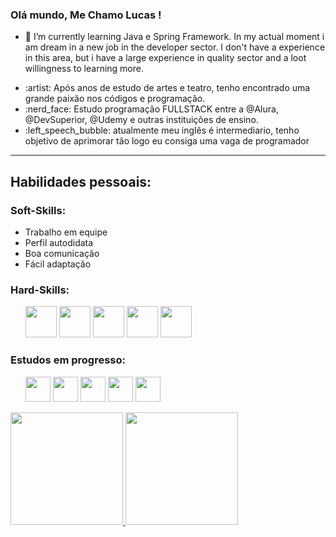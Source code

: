 ### Olá mundo, Me Chamo Lucas ! 

<!--
**LucasRuizMartins/LucasRuizMartins**  

 -->

- 🌱 I’m currently learning Java e Spring Framework. In my actual moment i am dream in a new job in the developer sector. 
I don't have a experience in this area, but i have a large experience in quality sector and a loot willingness to learning more. 



<ul>
<li>:artist: Após anos de estudo de artes e teatro, tenho encontrado uma grande paixão nos códigos e programação.</li>
<li>:nerd_face: Estudo programação FULLSTACK entre a @Alura, @DevSuperior, @Udemy e outras instituições de ensino.</li>
<li>:left_speech_bubble: atualmente meu inglês é intermediario, tenho objetivo de aprimorar tão logo eu consiga uma vaga de programador </li>
</ul>


<hr>

<h2>Habilidades pessoais: </h2>
<h3> Soft-Skills: </h3>

<ul>
<li> Trabalho em equipe </li>
<li> Perfil autodidata </li>
<li> Boa comunicação</li>
<li> Fácil adaptação</li>
</ul>

<h3> Hard-Skills: </h3>
<ul>
<img src="https://cdn.jsdelivr.net/gh/devicons/devicon/icons/java/java-original.svg" width="50" height="50"/>  
<img src="https://cdn.jsdelivr.net/gh/devicons/devicon/icons/html5/html5-original.svg"  width="50" height="50"/>  
<img src="https://cdn.jsdelivr.net/gh/devicons/devicon/icons/css3/css3-original.svg"  width="50" height="50"/>  
<img src="https://cdn.jsdelivr.net/gh/devicons/devicon/icons/postgresql/postgresql-original.svg"  width="50" height="50"/>  
<img src="https://cdn.jsdelivr.net/gh/devicons/devicon/icons/bootstrap/bootstrap-original.svg"   width="50" height="50"/>  
 </ul>         


<h3>Estudos em progresso: </h4>

<ul>
<img src="https://cdn.jsdelivr.net/gh/devicons/devicon/icons/javascript/javascript-original.svg" width="40" height="40"/>  
<img src="https://cdn.jsdelivr.net/gh/devicons/devicon/icons/tomcat/tomcat-original.svg" width="40" height="40"/>  
<img src="https://cdn.jsdelivr.net/gh/devicons/devicon/icons/spring/spring-original.svg" width="40" height="40"/>  
<img src="https://cdn.jsdelivr.net/gh/devicons/devicon/icons/react/react-original.svg" width="40" height="40"/>      
<img src="https://cdn.jsdelivr.net/gh/devicons/devicon/icons/mysql/mysql-original.svg" width="40" height="40"/>   
</ul>


<div>
<a href="https://github.com/LucasRuizMartins">
<img height="180em" src="https://github-readme-stats.vercel.app/api/top-langs/?username=LucasRuizMartins&layout=compact&langs_count=7&theme=dracula"/>
<img height="180em" src="https://github-readme-stats.vercel.app/api?username=LucasRuizMartins&show_icons=true&theme=dracula&include_all_commits=true&count_private=true"/>
</div>
